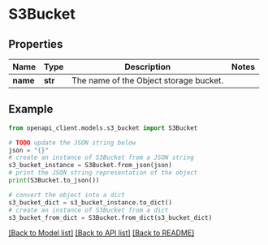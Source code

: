 # S3Bucket


## Properties

Name | Type | Description | Notes
------------ | ------------- | ------------- | -------------
**name** | **str** | The name of the Object storage bucket. | 

## Example

```python
from openapi_client.models.s3_bucket import S3Bucket

# TODO update the JSON string below
json = "{}"
# create an instance of S3Bucket from a JSON string
s3_bucket_instance = S3Bucket.from_json(json)
# print the JSON string representation of the object
print(S3Bucket.to_json())

# convert the object into a dict
s3_bucket_dict = s3_bucket_instance.to_dict()
# create an instance of S3Bucket from a dict
s3_bucket_from_dict = S3Bucket.from_dict(s3_bucket_dict)
```
[[Back to Model list]](../README.md#documentation-for-models) [[Back to API list]](../README.md#documentation-for-api-endpoints) [[Back to README]](../README.md)


